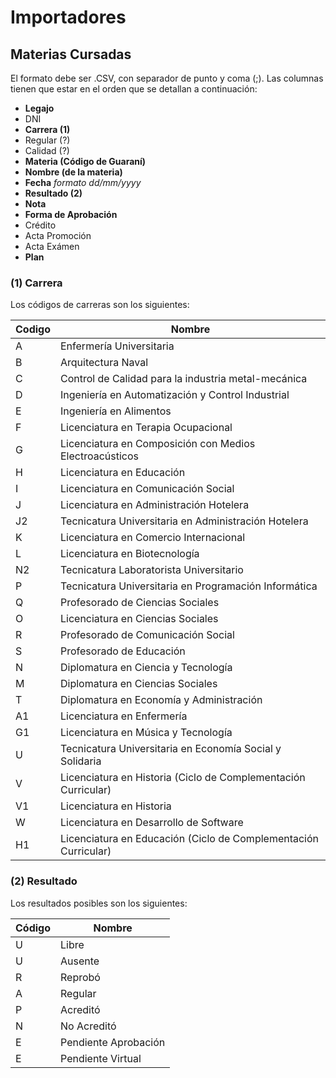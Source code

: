 # Importadores


## Materias Cursadas

El formato debe ser .CSV, con separador de punto y coma (;).
Las columnas tienen que estar en el orden que se detallan a continuación:

- **Legajo**
- DNI
- **Carrera (1)**
- Regular (?)
- Calidad (?)
- **Materia (Código de Guaraní)**
- **Nombre (de la materia)**
- **Fecha** *formato dd/mm/yyyy*
- **Resultado (2)**
- **Nota**
- **Forma de Aprobación**
- Crédito
- Acta Promoción
- Acta Exámen
- **Plan**

### (1) Carrera

Los códigos de carreras son los siguientes:

| Codigo | Nombre                                                          |
|--------|-----------------------------------------------------------------|
| A      | Enfermería Universitaria                                        |
| B      | Arquitectura Naval                                              |
| C      | Control de Calidad para la industria metal-mecánica             |
| D      | Ingeniería en Automatización y Control Industrial               |
| E      | Ingeniería en Alimentos                                         |
| F      | Licenciatura en Terapia Ocupacional                             |
| G      | Licenciatura en Composición con Medios Electroacústicos         |
| H      | Licenciatura en Educación                                       |
| I      | Licenciatura en Comunicación Social                             |
| J      | Licenciatura en Administración Hotelera                         |
| J2     | Tecnicatura Universitaria en Administración Hotelera            |
| K      | Licenciatura en Comercio Internacional                          |
| L      | Licenciatura en Biotecnología                                   |
| N2     | Tecnicatura Laboratorista Universitario                         |
| P      | Tecnicatura Universitaria en Programación Informática           |
| Q      | Profesorado de Ciencias Sociales                                |
| O      | Licenciatura en Ciencias Sociales                               |
| R      | Profesorado de Comunicación Social                              |
| S      | Profesorado de Educación                                        |
| N      | Diplomatura en Ciencia y Tecnología                             |
| M      | Diplomatura en Ciencias Sociales                                |
| T      | Diplomatura en Economía y Administración                        |
| A1     | Licenciatura en Enfermería                                      |
| G1     | Licenciatura en Música y Tecnología                             |
| U      | Tecnicatura Universitaria en Economía Social y Solidaria        |
| V      | Licenciatura en Historia (Ciclo de Complementación Curricular)  |
| V1     | Licenciatura en Historia                                        |
| W      | Licenciatura en Desarrollo de Software                          |
| H1     | Licenciatura en Educación (Ciclo de Complementación Curricular) |

### (2) Resultado

Los resultados posibles son los siguientes:

| Código | Nombre               |
| ------ | -------------------- |
| U      | Libre                |
| U      | Ausente              |
| R      | Reprobó              |
| A      | Regular              |
| P      | Acreditó             |
| N      | No Acreditó          |
| E      | Pendiente Aprobación |
| E      | Pendiente Virtual    |
